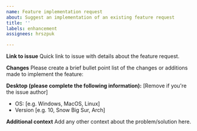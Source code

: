 ```yaml
---
name: Feature implementation request
about: Suggest an implementation of an existing feature request
title: ''
labels: enhancement
assignees: hrszpuk

---
```


**Link to issue**
Quick link to issue with details about the feature request.

**Changes**
Please create a brief bullet point list of the changes or additions made to implement the feature:

**Desktop (please complete the following information):** [Remove if you're the issue author]
 - OS: [e.g. Windows, MacOS, Linux]
 - Version [e.g. 10, Snow Big Sur, Arch]

**Additional context**
Add any other context about the problem/solution here.
